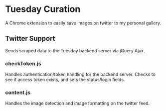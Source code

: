 # Tuesday Curation

A Chrome extension to easily save images on twitter to my personal gallery.

## Twitter Support

Sends scraped data to the Tuesday backend server via jQuery Ajax.

### checkToken.js

Handles authentication/token handling for the backend server. Checks to see if access token exists, and sets the status/login fields.

### content.js

Handles the image detection and image formatting on the twitter feed.
